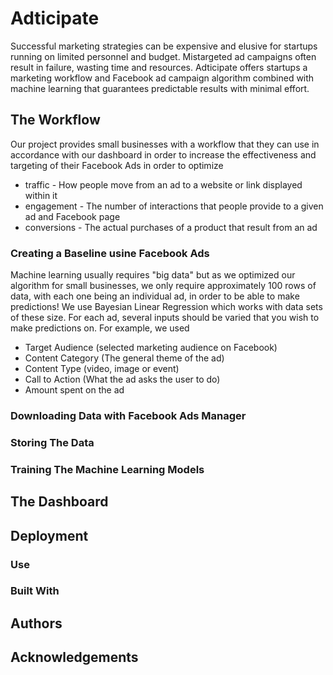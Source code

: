 # Adticipate

Successful marketing strategies can be expensive and elusive for startups running on limited personnel and budget. Mistargeted ad campaigns often result in failure, wasting time and resources. Adticipate offers startups a marketing workflow and Facebook ad campaign algorithm combined with machine learning that guarantees predictable results with minimal effort.

## The Workflow

Our project provides small businesses with a workflow that they can use in accordance with our dashboard in order to increase the effectiveness and targeting of their Facebook Ads in order to optimize 
* traffic - How people move from an ad to a website or link displayed within it
* engagement - The number of interactions that people provide to a given ad and Facebook page
* conversions - The actual purchases of a product that result from an ad

### Creating a Baseline usine Facebook Ads
Machine learning usually requires "big data" but as we optimized our algorithm for small businesses, we only require approximately 100 rows of data, with each one being an individual ad, in order to be able to make predictions! We use Bayesian Linear Regression which works with data sets of these size. For each ad, several inputs should be varied that you wish to make predictions on. For example, we used
* Target Audience (selected marketing audience on Facebook)
* Content Category (The general theme of the ad)
* Content Type (video, image or event)
* Call to Action (What the ad asks the user to do)
* Amount spent on the ad

### Downloading Data with Facebook Ads Manager

### Storing The Data

### Training The Machine Learning Models

## The Dashboard

## Deployment

### Use

### Built With

## Authors

## Acknowledgements


